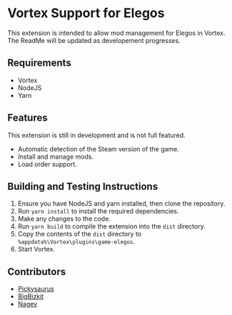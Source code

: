 # Vortex Support for Elegos

This extension is intended to allow mod management for Elegos in Vortex. The ReadMe will be updated as developement progresses. 

## Requirements

- Vortex
- NodeJS
- Yarn



## Features

This extension is still in development and is not full featured.

- Automatic detection of the Steam version of the game.
- Install and manage mods.
- Load order support.



## Building and Testing Instructions

1. Ensure you have NodeJS and yarn installed, then clone the repository.
2. Run `yarn install` to install the required dependencies. 
3. Make any changes to the code.
4. Run `yarn build` to compile the extension into the `dist` directory. 
5. Copy the contents of the `dist` directory to `%appdata%\Vortex\plugins\game-elegos`.
6. Start Vortex. 



## Contributors

- [Pickysaurus][]
- [BigBizkit][]
- [Nagev][]

[Pickysaurus]: https://www.nexusmods.com/users/31179975
[BigBizkit]: https://www.nexusmods.com/users/64597
[Nagev]: https://www.nexusmods.com/users/565170